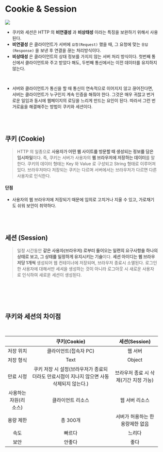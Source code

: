 # Cookie & Session

![](https://images.velog.io/images/sangwoo24/post/1c26fa12-b7af-4efb-95d5-9bf9efc086f0/%EC%8A%A4%ED%81%AC%EB%A6%B0%EC%83%B7%202021-05-10%20%EC%98%A4%ED%9B%84%202.44.53.png)
- 쿠키와 세션은 HTTP 의 **비연결성** 과 **비상태성** 이라는 특징을 보완하기 위해서 사용된다.
- **비연결성** 은 클라이언트가 서버에 `요청(Request)` 했을 때, 그 요청에 맞는 `응답(Response)` 을 보낸 후 연결을 끊는 처리방식이다.
- **비상태성** 은 클라이언트의 상태 정보를 가지지 않는 서버 처리 방식이다. 첫번째 통신에서 클라이언트와 주고 받았다 해도, 두번째 통신에서는 이전 데이터를 유지하지 않는다.
<br>

- 서버와 클라이언트가 통신을 할 때 통신이 연속적으로 이어지지 않고 끊어진다면, 서버는 클라이언트가 누구인지 계속 인증을 해줘야 한다. 그것은 매우 귀찮고 번거로운 일임과 동시에 웹페이지의 로딩을 느리게 만드는 요인이 된다. 따라서 그런 번거로움을 해결해주는 방법이 쿠키와 세션이다.
<br><br><br><br>

## 쿠키 (Cookie)
> HTTP 의 일종으로 **사용자가 어떤 웹 사이트를 방문할 때 생성되는 정보를 담은 임시파일**이다. 즉, 쿠키는 서버가 사용자의 **웹 브라우저에 저장하는 데이터**를 말한다. 쿠키의 데이터 형태는 Key 와 Value 로 구성되고 String 형태로 이루어져 있다. 브라우저마다 저장되는 쿠키는 다르며 서버에서는 브라우저가 다르면 다른 사용자로 인식한다.


#### 단점
- 사용자의 웹 브라우저에 저장되기 때문에 임의로 고치거나 지울 수 있고, 가로채기도 쉬워 보안이 취약하다.
<br><br><br><br>

## 세션 (Session)
> 일정 시간동안 **같은 사용자(브라우저) 로부터 들어오는 일련의 요구사항을 하나의 상태로 보고, 그 상태를 일정하게 유지시키는 기술**이다. **세션 아이디는 웹 브라우저당 1개씩** 생성되어 웹 컨테이너에 저장되며, 브라우저 종료시 소멸된다. 로그인한 사용자에 대해서만 세셔을 생성하는 것이 아니라 로그아웃 시 새로운 사용자로 인식하여 새로운 세션이 생성된다.

<br><br><br><br>

## 쿠키와 세션의 차이점
<br>

||쿠키(Cookie)|세션(Session)|
|:------:|:---:|:---:|
|저장 위치|클라이언트(접속자 PC)|웹 서버|
|저장 형식|Text|Object|
|만료 시정|쿠키 저장 시 설정(브라우저가 종료되더라도 만료시점이 지나지 않으면 사동 삭제되지 않는다.)|브라우저 종료 시 삭제(기간 지정 가능)|
|사용하는 자원(리소스)|클라이언트 리소스|웹 서버 리소스|
|용량 제한|총 300개|서버가 허용하는 한 용량제한 없음|
|속도|빠르다|느리다|
|보안|안좋다|좋다|
